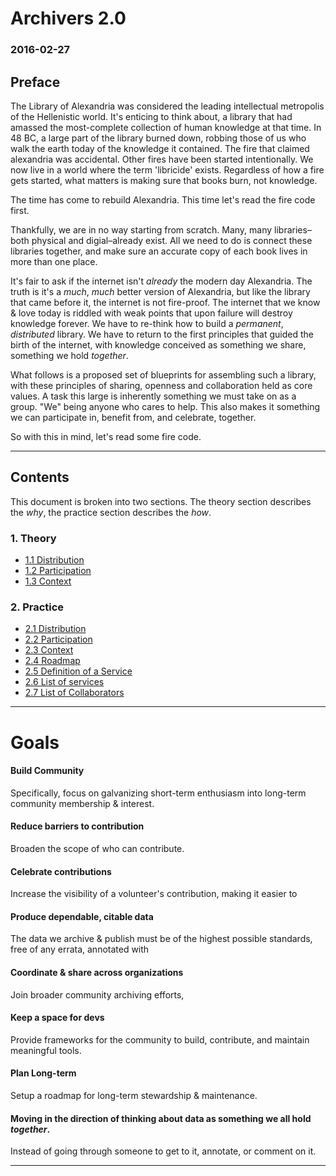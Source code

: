 # Archivers 2.0
### 2016-02-27

## Preface

The Library of Alexandria was considered the leading intellectual metropolis of the Hellenistic world. It's enticing to think about, a library that had amassed the most-complete collection of human knowledge at that time. In 48 BC, a large part of the library burned down, robbing those of us who walk the earth today of the knowledge it contained. The fire that claimed alexandria was accidental. Other fires have been started intentionally. We now live in a world where the term 'libricide' exists. Regardless of how a fire gets started, what matters is making sure that books burn, not knowledge.

The time has come to rebuild Alexandria. This time let's read the fire code first.

Thankfully, we are in no way starting from scratch. Many, many libraries–both physical and digial–already exist. All we need to do is connect these libraries together, and make sure an accurate copy of each book lives in more than one place.

It's fair to ask if the internet isn't _already_ the modern day Alexandria. The truth is it's a _much_, _much_ better version of Alexandria, but like the library that came before it, the internet is not fire-proof. The internet that we know & love today is riddled with weak points that upon failure will destroy knowledge forever. We have to re-think how to build a _permanent_, _distributed_ library. We have to return to the first principles that guided the birth of the internet, with knowledge conceived as something we share, something we hold _together_.

What follows is a proposed set of blueprints for assembling such a library, with these principles of sharing, openness and collaboration held as core values. A task this large is inherently something we must take on as a group. "We" being anyone who cares to help. This also makes it something we can participate in, benefit from, and celebrate, together.

So with this in mind, let's read some fire code.

** **
## Contents

This document is broken into two sections. The theory section describes the _why_, the practice section describes the _how_.

### 1. Theory
* [1.1 Distribution](theory/distribution.md)
* [1.2 Participation](theory/participation.md)
* [1.3 Context](theory/context.md)

### 2. Practice
* [2.1 Distribution](practice/distribution.md)
* [2.2 Participation](practice/participation.md)
* [2.3 Context](practice/context.md)
* [2.4 Roadmap](practice/roadmap.md)
* [2.5 Definition of a Service](practice/service_definition.md)
* [2.6 List of services](practice/services_list.md)
* [2.7 List of Collaborators](practice/collaborators.md)


** **
# Goals

#### Build Community
Specifically, focus on galvanizing short-term enthusiasm into long-term community membership & interest.

#### Reduce barriers to contribution
Broaden the scope of who can contribute.

#### Celebrate contributions
Increase the visibility of a volunteer's contribution, making it easier to 

#### Produce dependable, citable data
The data we archive & publish must be of the highest possible standards, free of any errata, annotated with

#### Coordinate & share across organizations
Join broader community archiving efforts, 

#### Keep a space for devs
Provide frameworks for the community to build, contribute, and maintain meaningful tools.

#### Plan Long-term
Setup a roadmap for long-term stewardship & maintenance.

#### Moving in the direction of thinking about data as something we all hold *together*.
Instead of going through someone to get to it, annotate, or comment on it.


** **
